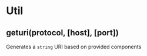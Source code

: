 # Util




## geturi(protocol, [host], [port])

Generates a `string` URI based on provided components


